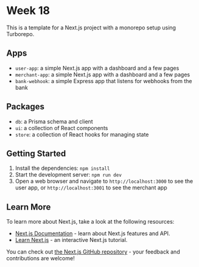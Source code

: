 # Week 18

This is a template for a Next.js project with a monorepo setup using Turborepo.

## Apps

- `user-app`: a simple Next.js app with a dashboard and a few pages
- `merchant-app`: a simple Next.js app with a dashboard and a few pages
- `bank-webhook`: a simple Express app that listens for webhooks from the bank

## Packages

- `db`: a Prisma schema and client
- `ui`: a collection of React components
- `store`: a collection of React hooks for managing state

## Getting Started

1. Install the dependencies: `npm install`
2. Start the development server: `npm run dev`
3. Open a web browser and navigate to `http://localhost:3000` to see the user app, or `http://localhost:3001` to see the merchant app

## Learn More

To learn more about Next.js, take a look at the following resources:

- [Next.js Documentation](https://nextjs.org/docs) - learn about Next.js features and API.
- [Learn Next.js](https://nextjs.org/learn) - an interactive Next.js tutorial.

You can check out [the Next.js GitHub repository](https://github.com/vercel/next.js/) - your feedback and contributions are welcome!
